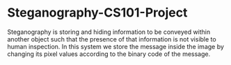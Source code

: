 # Steganography-CS101-Project
Steganography is storing and hiding information to be conveyed within another object such that the presence of that information is not visible to human inspection. In this system we store the message inside the image by changing its pixel values according to the binary code of the message.
